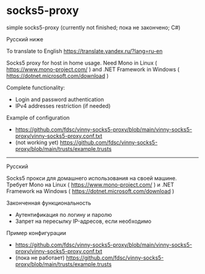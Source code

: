 # socks5-proxy
simple socks5-proxy (currently not finished; пока не закончено; C#)

Русский ниже

To translate to English
https://translate.yandex.ru/?lang=ru-en

Socks5 proxy for host in home usage.
Need Mono in Linux ( https://www.mono-project.com/ ) and .NET Framework in Windows ( https://dotnet.microsoft.com/download )

Complete functionality:
* Login and password authentication
* IPv4 addresses restriction (if needed)

Example of configuration
* https://github.com/fdsc/vinny-socks5-proxy/blob/main/vinny-socks5-proxy/vinny-socks5-proxy.conf.txt
* (not working yet) https://github.com/fdsc/vinny-socks5-proxy/blob/main/trusts/example.trusts

---------------
Русский

Socks5 прокси для домашнего использования на своей машине.
Требует Mono на Linux ( https://www.mono-project.com/ ) и .NET Framework на Windows ( https://dotnet.microsoft.com/download )

Законченная функциональность
* Аутентификация по логину и паролю
* Запрет на пересылку IP-адресов, если необходимо

Пример конфигурации
* https://github.com/fdsc/vinny-socks5-proxy/blob/main/vinny-socks5-proxy/vinny-socks5-proxy.conf.txt
* (пока не работает) https://github.com/fdsc/vinny-socks5-proxy/blob/main/trusts/example.trusts
